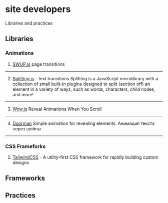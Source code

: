 # site developers
Libraries and practices 

## Libraries

### Animations
1. [SWUP.js](https://swup.js.org/getting-started)
page transitions
---
2. [Splitting.js](https://splitting.js.org/) - text transitions
Splitting is a JavaScript microlibrary with a collection of small built-in plugins designed to split (section off) an element in a variety of ways, such as words, characters, child nodes, and more!
---
3. [Wow.js](https://wowjs.uk)
Reveal Animations When You Scroll
---
4. [Doorman](http://git.blivesta.com/doorman/)
Simple animation for revealing elements. Анимация текста через шейпы
---

### CSS Frameforks
1. [TailwindCSS](https://tailwindcss.com) - A utility-first CSS framework for rapidly building custom designs

## Frameworks

## Practices 

